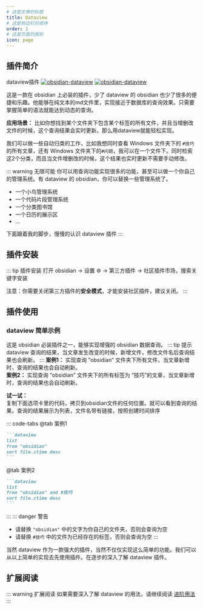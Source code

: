 ```yaml
---
# 这是文章的标题
title: Dataview
# 这是侧边栏的顺序
order: 1
# 这是页面的图标
icon: page
---
```

## 插件简介  
dataview插件  [![obsidian-dataview](https://img.shields.io/github/stars/blacksmithgu/obsidian-dataview?style=social)](https://github.com/blacksmithgu/obsidian-dataview)  [![obsidian-dataview](https://img.shields.io/github/last-commit/blacksmithgu/obsidian-dataview)](https://github.com/blacksmithgu/obsidian-dataview)

这是一款在 obsidian 上必装的插件，少了 dataview 的 obsidian 也少了很多的便捷和乐趣。他能够在纯文本的md文件里，实现接近于数据库的查询效果。只需要掌握简单的语法就能达到动态的查询。  
  
**应用场景：**
比如你想找到某个文件夹下包含某个标签的所有文件，并且当增删改文件的时候，这个查询结果会实时更新。那么用dataview就能轻松实现。  
  
我们可以做一些自动归类的工作，比如我想同时查看 Windows 文件夹下的 `#技巧` 的所有文章，还有 Windows 文件夹下的`#问题`，我可以在一个文件下。同时检索这2个分类，而且当文件增删改的时候，这个结果也实时更新不需要手动修改。

::: warning 无限可能
你可以用查询功能实现很多的功能，甚至可以做一个你自己的管理系统。有 dataview 的 obsidian，你可以替换一些管理系统了。

- 一个小鸟管理系统
- 一个代码片段管理系统
- 一个分类图书馆
- 一个日历的展示区
- ...

下面跟着我的脚步，慢慢的认识 dataview 插件
:::

## 插件安装
::: tip 插件安装
打开 obsidian → 设置 ⚙️ → 第三方插件 → 社区插件市场，搜索关键字安装

注意：你需要关闭第三方插件的**安全模式**，才能安装社区插件，建议关闭。
:::

## 插件使用
### dataview 简单示例
这是 obsidian 必装插件之一，能够实现增强的 obsidian 数据查询。
::: tip 提示
dataview 查询的结果，当文章发生改变的时候，新增文件，修改文件名后查询结果也会刷新。
:::
**案例1：**
实现查询 ”obsidian“ 文件夹下所有文件，当文章新增时，查询的结果也会自动刷新。  
**案例2：**
实现查询 “obsidian” 文件夹下的所有标签为 “技巧”的文章，当文章新增时，查询的结果也会自动刷新。

**试一试：**  
复制下面选项卡里的代码，拷贝到obsidian文件的任何位置。就可以看到查询的结果。查询的结果展示为列表，文件名带有链接，按照创建时间排序

::: code-tabs
@tab 案例1
````markdown
```dataview
list
from "obsidian"
sort file.ctime desc
```
````
@tab 案例2
````markdown
```dataview
list
from "obsidian" and #技巧
sort file.ctime desc
```
````
:::
::: danger 警告
- 请替换 `"obsidian"` 中的文字为你自己的文件夹，否则会查询为空
- 请替换 `#技巧` 中的文件为已经存在的标签，否则会查询为空
:::


当然 dataview 作为一款强大的插件，当然不仅仅实现这么简单的功能。我们可以从以上简单的实现去先使用插件。在逐步的深入了解 dataview 插件。

## 扩展阅读
::: warning 扩展阅读
如果需要深入了解 dataview 的用法，请继续阅读 [进阶用法](/zh/advanced/)
:::


